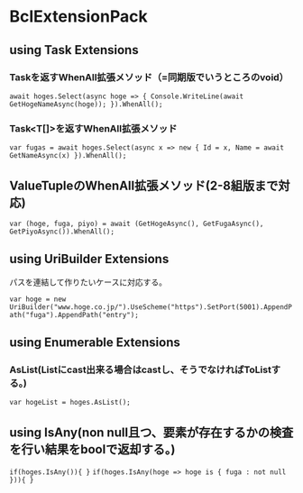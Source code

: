 # BclExtensionPack

## using Task Extensions
### Taskを返すWhenAll拡張メソッド（=同期版でいうところのvoid）
`await hoges.Select(async hoge => { Console.WriteLine(await GetHogeNameAsync(hoge)); }).WhenAll();`

### Task<T[]>を返すWhenAll拡張メソッド
`var fugas = await hoges.Select(async x => new { Id = x, Name = await GetNameAsync(x) }).WhenAll();`

## ValueTupleのWhenAll拡張メソッド(2-8組版まで対応)
`var (hoge, fuga, piyo) = await (GetHogeAsync(), GetFugaAsync(), GetPiyoAsync()).WhenAll();`

## using UriBuilder Extensions
パスを連結して作りたいケースに対応する。

`var hoge = new UriBuilder("www.hoge.co.jp/").UseScheme("https").SetPort(5001).AppendPath("fuga").AppendPath("entry");`

## using Enumerable Extensions
### AsList(Listにcast出来る場合はcastし、そうでなければToListする。)
`var hogeList = hoges.AsList();`

## using IsAny<T>(non null且つ、要素が存在するかの検査を行い結果をboolで返却する。)
`if(hoges.IsAny()){ }`
`if(hoges.IsAny(hoge => hoge is { fuga : not null })){ }`